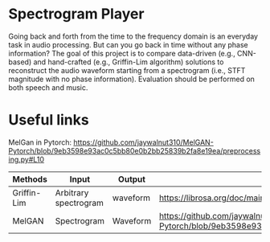 # Spectrogram Player
Going back and forth from the time to the frequency domain is an everyday task in audio processing. But can you go back in time without any phase information? The goal of this project is to compare data-driven (e.g., CNN-based) and hand-crafted (e.g., Griffin-Lim algorithm) solutions to reconstruct the audio waveform starting from a spectrogram (i.e., STFT magnitude with no phase information). Evaluation should be performed on both speech and music.

# Useful links 
MelGan in Pytorch: https://github.com/jaywalnut310/MelGAN-Pytorch/blob/9eb3598e93ac0c5bb80e0b2bb25839b2fa8e19ea/preprocessing.py#L10

| Methods     | Input      | Output | Link |
| ----------- | ----------- |------- | ---- |
| Griffin-Lim | Arbitrary spectrogram | waveform | https://librosa.org/doc/main/generated/librosa.griffinlim.html
| MelGAN   | Spectrogram   | Waveform | https://github.com/jaywalnut310/MelGAN-Pytorch/blob/9eb3598e93ac0c5bb80e0b2bb25839b2fa8e19ea/preprocessing.py#L10
